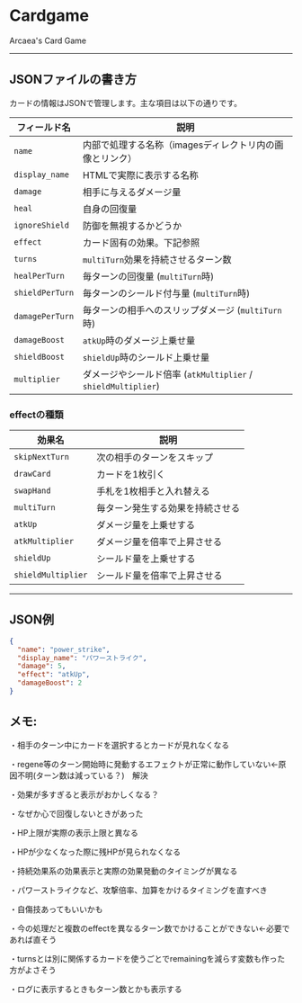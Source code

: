 # Cardgame
Arcaea's Card Game

---

## JSONファイルの書き方

カードの情報はJSONで管理します。主な項目は以下の通りです。

| フィールド名        | 説明 |
|-------------------|------|
| `name`            | 内部で処理する名称（imagesディレクトリ内の画像とリンク） |
| `display_name`    | HTMLで実際に表示する名称 |
| `damage`          | 相手に与えるダメージ量 |
| `heal`            | 自身の回復量 |
| `ignoreShield`    | 防御を無視するかどうか |
| `effect`          | カード固有の効果。下記参照 |
| `turns`           | `multiTurn`効果を持続させるターン数 |
| `healPerTurn`     | 毎ターンの回復量 (`multiTurn`時) |
| `shieldPerTurn`   | 毎ターンのシールド付与量 (`multiTurn`時) |
| `damagePerTurn`   | 毎ターンの相手へのスリップダメージ (`multiTurn`時) |
| `damageBoost`     | `atkUp`時のダメージ上乗せ量 |
| `shieldBoost`     | `shieldUp`時のシールド上乗せ量 |
| `multiplier`      | ダメージやシールド倍率 (`atkMultiplier` / `shieldMultiplier`) |

### effectの種類

| 効果名              | 説明 |
|-------------------|------|
| `skipNextTurn`     | 次の相手のターンをスキップ |
| `drawCard`         | カードを1枚引く |
| `swapHand`         | 手札を1枚相手と入れ替える |
| `multiTurn`        | 毎ターン発生する効果を持続させる |
| `atkUp`            | ダメージ量を上乗せする |
| `atkMultiplier`    | ダメージ量を倍率で上昇させる |
| `shieldUp`         | シールド量を上乗せする |
| `shieldMultiplier` | シールド量を倍率で上昇させる |

---

## JSON例

```json
{
  "name": "power_strike",
  "display_name": "パワーストライク",
  "damage": 5,
  "effect": "atkUp",
  "damageBoost": 2
}
```



## メモ:

・相手のターン中にカードを選択するとカードが見れなくなる

・regene等のターン開始時に発動するエフェクトが正常に動作していない←原因不明(ターン数は減っている？)　解決

・効果が多すぎると表示がおかしくなる？

・なぜか心で回復しないときがあった

・HP上限が実際の表示上限と異なる

・HPが少なくなった際に残HPが見られなくなる

・持続効果系の効果表示と実際の効果発動のタイミングが異なる

・パワーストライクなど、攻撃倍率、加算をかけるタイミングを直すべき

・自傷技あってもいいかも

・今の処理だと複数のeffectを異なるターン数でかけることができない←必要であれば直そう

・turnsとは別に関係するカードを使うごとでremainingを減らす変数も作った方がよさそう

・ログに表示するときもターン数とかも表示する　
